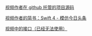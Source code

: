 [视频作者在 github 托管的项目源码](https://github.com/hrscy/TodayNews)

[视频作者的简书：Swift 4 - 模仿今日头条](https://www.jianshu.com/p/ec8fe28e47e0)

[视频中的接口（已经无法使用）](https://github.com/hrscy/TodayNews/blob/master/news-docs/docs/index.md)